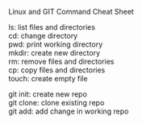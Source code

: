 Linux and GIT Command Cheat Sheet  

ls: list files and directories  
cd: change directory  
pwd: print working directory  
mkdir: create new directory  
rm: remove files and directories  
cp: copy files and directories  
touch: create empty file  

git init: create new repo  
git clone: clone existing repo  
git add: add change in working repo  
